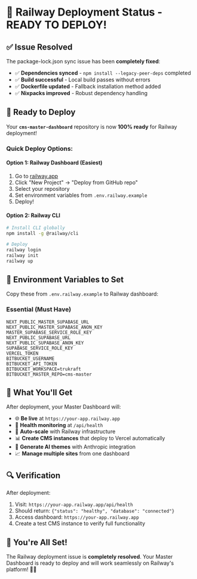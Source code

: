 # 🎉 Railway Deployment Status - READY TO DEPLOY!

## ✅ **Issue Resolved**

The package-lock.json sync issue has been **completely fixed**:

- ✅ **Dependencies synced** - `npm install --legacy-peer-deps` completed
- ✅ **Build successful** - Local build passes without errors
- ✅ **Dockerfile updated** - Fallback installation method added
- ✅ **Nixpacks improved** - Robust dependency handling

## 🚀 **Ready to Deploy**

Your **`cms-master-dashboard`** repository is now **100% ready** for Railway deployment!

### **Quick Deploy Options:**

#### Option 1: Railway Dashboard (Easiest)
1. Go to [railway.app](https://railway.app)
2. Click "New Project" → "Deploy from GitHub repo" 
3. Select your repository
4. Set environment variables from `.env.railway.example`
5. Deploy!

#### Option 2: Railway CLI
```bash
# Install CLI globally
npm install -g @railway/cli

# Deploy
railway login
railway init  
railway up
```

## 🔑 **Environment Variables to Set**

Copy these from `.env.railway.example` to Railway dashboard:

### **Essential (Must Have)**
```
NEXT_PUBLIC_MASTER_SUPABASE_URL
NEXT_PUBLIC_MASTER_SUPABASE_ANON_KEY  
MASTER_SUPABASE_SERVICE_ROLE_KEY
NEXT_PUBLIC_SUPABASE_URL
NEXT_PUBLIC_SUPABASE_ANON_KEY
SUPABASE_SERVICE_ROLE_KEY
VERCEL_TOKEN
BITBUCKET_USERNAME
BITBUCKET_API_TOKEN
BITBUCKET_WORKSPACE=trukraft
BITBUCKET_MASTER_REPO=cms-master
```

## 🎯 **What You'll Get**

After deployment, your Master Dashboard will:

- 🌐 **Be live** at `https://your-app.railway.app`
- 🏥 **Health monitoring** at `/api/health`
- 🚀 **Auto-scale** with Railway infrastructure
- 📊 **Create CMS instances** that deploy to Vercel automatically
- 🎨 **Generate AI themes** with Anthropic integration
- 📈 **Manage multiple sites** from one dashboard

## 🔍 **Verification**

After deployment:
1. Visit: `https://your-app.railway.app/api/health`
2. Should return: `{"status": "healthy", "database": "connected"}`
3. Access dashboard: `https://your-app.railway.app`
4. Create a test CMS instance to verify full functionality

## 🎊 **You're All Set!**

The Railway deployment issue is **completely resolved**. Your Master Dashboard is ready to deploy and will work seamlessly on Railway's platform! 🚂✨

